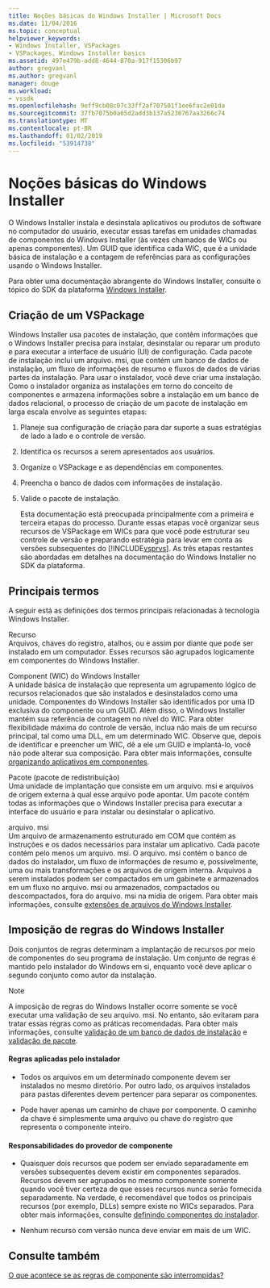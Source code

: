 ```yaml
---
title: Noções básicas do Windows Installer | Microsoft Docs
ms.date: 11/04/2016
ms.topic: conceptual
helpviewer_keywords:
- Windows Installer, VSPackages
- VSPackages, Windows Installer basics
ms.assetid: 497e479b-add8-4644-870a-917f15306b97
author: gregvanl
ms.author: gregvanl
manager: douge
ms.workload:
- vssdk
ms.openlocfilehash: 9eff9cb08c07c33ff2af707501f1ee6fac2e01da
ms.sourcegitcommit: 37fb7075b0a65d2add3b137a5230767aa3266c74
ms.translationtype: MT
ms.contentlocale: pt-BR
ms.lasthandoff: 01/02/2019
ms.locfileid: "53914738"
---
```

# <a name="windows-installer-basics"></a>Noções básicas do Windows Installer
O Windows Installer instala e desinstala aplicativos ou produtos de software no computador do usuário, executar essas tarefas em unidades chamadas de componentes do Windows Installer (às vezes chamados de WICs ou apenas componentes). Um GUID que identifica cada WIC, que é a unidade básica de instalação e a contagem de referências para as configurações usando o Windows Installer.  
  
 Para obter uma documentação abrangente do Windows Installer, consulte o tópico do SDK da plataforma [Windows Installer](http://msdn.microsoft.com/library/aa372866.aspx).  
  
## <a name="authoring-a-vspackage"></a>Criação de um VSPackage  
 Windows Installer usa pacotes de instalação, que contêm informações que o Windows Installer precisa para instalar, desinstalar ou reparar um produto e para executar a interface de usuário (UI) de configuração. Cada pacote de instalação inclui um arquivo. msi, que contém um banco de dados de instalação, um fluxo de informações de resumo e fluxos de dados de várias partes da instalação. Para usar o instalador, você deve criar uma instalação. Como o instalador organiza as instalações em torno do conceito de componentes e armazena informações sobre a instalação em um banco de dados relacional, o processo de criação de um pacote de instalação em larga escala envolve as seguintes etapas:  
  
1. Planeje sua configuração de criação para dar suporte a suas estratégias de lado a lado e o controle de versão.  
  
2. Identifica os recursos a serem apresentados aos usuários.  
  
3. Organize o VSPackage e as dependências em componentes.  
  
4. Preencha o banco de dados com informações de instalação.  
  
5. Valide o pacote de instalação.  
  
   Esta documentação está preocupada principalmente com a primeira e terceira etapas do processo. Durante essas etapas você organizar seus recursos de VSPackage em WICs para que você pode estruturar seu controle de versão e preparando estratégia para levar em conta as versões subsequentes do [!INCLUDE[vsprvs](../../code-quality/includes/vsprvs_md.md)]. As três etapas restantes são abordadas em detalhes na documentação do Windows Installer no SDK da plataforma.  
  
## <a name="key-terms"></a>Principais termos  
 A seguir está as definições dos termos principais relacionadas à tecnologia Windows Installer.  
  
 Recurso  
 Arquivos, chaves do registro, atalhos, ou e assim por diante que pode ser instalado em um computador. Esses recursos são agrupados logicamente em componentes do Windows Installer.  
  
 Component (WIC) do Windows Installer  
 A unidade básica de instalação que representa um agrupamento lógico de recursos relacionados que são instalados e desinstalados como uma unidade. Componentes do Windows Installer são identificados por uma ID exclusiva do componente ou um GUID. Além disso, o Windows Installer mantém sua referência de contagem no nível do WIC. Para obter flexibilidade máxima do controle de versão, inclua não mais de um recurso principal, tal como uma DLL, em um determinado WIC. Observe que, depois de identificar e preencher um WIC, dê a ele um GUID e implantá-lo, você não pode alterar sua composição. Para obter mais informações, consulte [organizando aplicativos em componentes](/windows/desktop/Msi/organizing-applications-into-components).  
  
 Pacote (pacote de redistribuição)  
 Uma unidade de implantação que consiste em um arquivo. msi e arquivos de origem externa à qual esse arquivo pode apontar. Um pacote contém todas as informações que o Windows Installer precisa para executar a interface do usuário e para instalar ou desinstalar o aplicativo.  
  
 arquivo. msi  
 Um arquivo de armazenamento estruturado em COM que contém as instruções e os dados necessários para instalar um aplicativo. Cada pacote contém pelo menos um arquivo. msi. O arquivo. msi contém o banco de dados do instalador, um fluxo de informações de resumo e, possivelmente, uma ou mais transformações e os arquivos de origem interna. Arquivos a serem instalados podem ser compactados em um gabinete e armazenados em um fluxo no arquivo. msi ou armazenados, compactados ou descompactados, fora do arquivo. msi na mídia de origem. Para obter mais informações, consulte [extensões de arquivos do Windows Installer](/windows/desktop/Msi/windows-installer-file-extensions).  
  
## <a name="windows-installer-rules-enforcement"></a>Imposição de regras do Windows Installer  
 Dois conjuntos de regras determinam a implantação de recursos por meio de componentes do seu programa de instalação. Um conjunto de regras é mantido pelo instalador do Windows em si, enquanto você deve aplicar o segundo conjunto como autor da instalação.  
  
> [!NOTE]
>  A imposição de regras do Windows Installer ocorre somente se você executar uma validação de seu arquivo. msi. No entanto, são evitaram para tratar essas regras como as práticas recomendadas. Para obter mais informações, consulte [validação de um banco de dados de instalação](/windows/desktop/Msi/validating-an-installation-database) e [validação de pacote](/windows/desktop/Msi/package-validation).  
  
#### <a name="installer-enforced-rules"></a>Regras aplicadas pelo instalador  
  
-   Todos os arquivos em um determinado componente devem ser instalados no mesmo diretório. Por outro lado, os arquivos instalados para pastas diferentes devem pertencer para separar os componentes.  
  
-   Pode haver apenas um caminho de chave por componente. O caminho da chave é simplesmente uma arquivo ou chave do registro que representa o componente inteiro.  
  
#### <a name="component-provider-responsibilities"></a>Responsabilidades do provedor de componente  
  
-   Quaisquer dois recursos que podem ser enviado separadamente em versões subsequentes devem existir em componentes separados. Recursos devem ser agrupados no mesmo componente somente quando você tiver certeza de que esses recursos nunca serão fornecida separadamente. Na verdade, é recomendável que todos os principais recursos (por exemplo, DLLs) sempre existe no WICs separados. Para obter mais informações, consulte [definindo componentes do instalador](/windows/desktop/Msi/defining-installer-components).  
  
-   Nenhum recurso com versão nunca deve enviar em mais de um WIC.  
  
## <a name="see-also"></a>Consulte também  
 [O que acontece se as regras de componente são interrompidas?](/windows/desktop/Msi/what-happens-if-the-component-rules-are-broken)